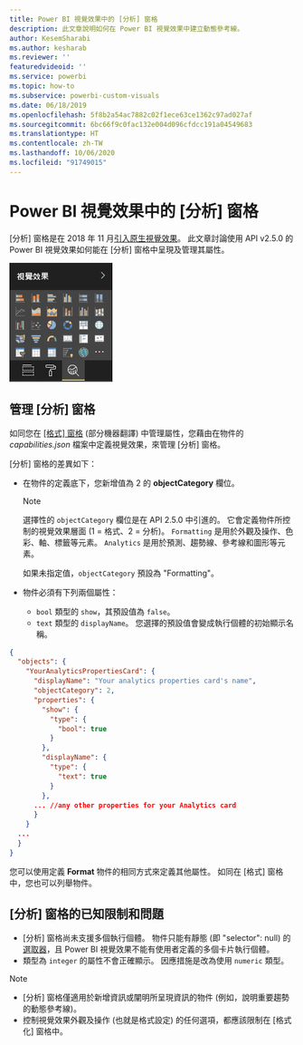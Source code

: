 ```yaml
---
title: Power BI 視覺效果中的 [分析] 窗格
description: 此文章說明如何在 Power BI 視覺效果中建立動態參考線。
author: KesemSharabi
ms.author: kesharab
ms.reviewer: ''
featuredvideoid: ''
ms.service: powerbi
ms.topic: how-to
ms.subservice: powerbi-custom-visuals
ms.date: 06/18/2019
ms.openlocfilehash: 5f8b2a54ac7882c02f1ece63ce1362c97ad027af
ms.sourcegitcommit: 6bc66f9c0fac132e004d096cfdcc191a04549683
ms.translationtype: HT
ms.contentlocale: zh-TW
ms.lasthandoff: 10/06/2020
ms.locfileid: "91749015"
---
```

# <a name="the-analytics-pane-in-power-bi-visuals"></a>Power BI 視覺效果中的 [分析] 窗格

[分析]  窗格是在 2018 年 11 月[引入原生視覺效果](../../transform-model/desktop-analytics-pane.md)。
此文章討論使用 API v2.5.0 的 Power BI 視覺效果如何能在 [分析]  窗格中呈現及管理其屬性。

![[分析] 窗格](media/analytics-pane/visualization-pane-analytics-tab.png)

## <a name="manage-the-analytics-pane"></a>管理 [分析] 窗格

如同您在 [[格式] 窗格](./custom-visual-develop-tutorial-format-options.md) \(部分機器翻譯\) 中管理屬性，您藉由在物件的 *capabilities.json* 檔案中定義視覺效果，來管理 [分析] 窗格。

[分析]  窗格的差異如下：

* 在物件的定義底下，您新增值為 2 的 **objectCategory** 欄位。

    > [!NOTE]
    > 選擇性的 `objectCategory` 欄位是在 API 2.5.0 中引進的。 它會定義物件所控制的視覺效果層面 (1 = 格式、2 = 分析)。 `Formatting` 是用於外觀及操作、色彩、軸、標籤等元素。 `Analytics` 是用於預測、趨勢線、參考線和圖形等元素。
    >
    > 如果未指定值，`objectCategory` 預設為 "Formatting"。

* 物件必須有下列兩個屬性：
    * `bool` 類型的 `show`，其預設值為 `false`。
    * `text` 類型的 `displayName`。 您選擇的預設值會變成執行個體的初始顯示名稱。

```json
{
  "objects": {
    "YourAnalyticsPropertiesCard": {
      "displayName": "Your analytics properties card's name",
      "objectCategory": 2,
      "properties": {
        "show": {
          "type": {
            "bool": true
          }
        },
        "displayName": {
          "type": {
            "text": true
          }
        },
      ... //any other properties for your Analytics card
      }
    }
  ...
  }
}
```

您可以使用定義 **Format** 物件的相同方式來定義其他屬性。 如同在 [格式]  窗格中，您也可以列舉物件。

## <a name="known-limitations-and-issues-of-the-analytics-pane"></a>[分析] 窗格的已知限制和問題

* [分析]  窗格尚未支援多個執行個體。 物件只能有靜態 (即 "selector": null) 的[選取器](https://microsoft.github.io/PowerBI-visuals/docs/concepts/objects-and-properties/#selector)，且 Power BI 視覺效果不能有使用者定義的多個卡片執行個體。
* 類型為 `integer` 的屬性不會正確顯示。 因應措施是改為使用 `numeric` 類型。

> [!NOTE]
> * [分析]  窗格僅適用於新增資訊或闡明所呈現資訊的物件 (例如，說明重要趨勢的動態參考線)。
> * 控制視覺效果外觀及操作 (也就是格式設定) 的任何選項，都應該限制在 [格式化]  窗格中。